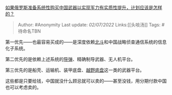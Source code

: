 [如果俄罗斯准备系统性购买中国武器以实现军力有实质性提升，计划应该是怎样的？](https://www.zhihu.com/question/539721567/answer/2545188824)

> Author: #Anonymity
> Last update: *02/07/2022*
> Links:[[头啖汤]]
> Tags: #待命名TBN

第一优先——也最容易买成的——是深度依赖[北斗](https://www.zhihu.com/search?q=%E5%8C%97%E6%96%97&search_source=Entity&hybrid_search_source=Entity&hybrid_search_extra=%7B%22sourceType%22%3A%22answer%22%2C%22sourceId%22%3A2545188824%7D)和中国战略侦查通信系统的信息化子系统。

第二优先的是依赖上述系统的[导弹](https://www.zhihu.com/search?q=%E5%AF%BC%E5%BC%B9&search_source=Entity&hybrid_search_source=Entity&hybrid_search_extra=%7B%22sourceType%22%3A%22answer%22%2C%22sourceId%22%3A2545188824%7D)、精确制导武器、无人机平台。

第三优先的是船壳、运输机、装甲底盘、[越野底盘](https://www.zhihu.com/search?q=%E8%B6%8A%E9%87%8E%E5%BA%95%E7%9B%98&search_source=Entity&hybrid_search_source=Entity&hybrid_search_extra=%7B%22sourceType%22%3A%22answer%22%2C%22sourceId%22%3A2545188824%7D)这一类的武器平台。

这些都是只要给钱，中国就没什么顾忌就可以卖的——甚至没钱，用分期付款中国也可以考虑卖的。

